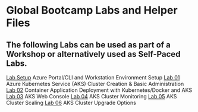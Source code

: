 # Global Bootcamp Labs and Helper Files
## The following Labs can be used as part of a Workshop or alternatively used as Self-Paced Labs.

[Lab Setup](./day1-labs/00-lab-environment.md) Azure Portal/CLI and Workstation Environment Setup
[Lab 01](./day1-labs/01-create-aks-cluster.md) Azure Kubernetes Service (AKS) Cluster Creation & Basic Administration
[Lab 02](./day1-labs/02-deploy-app-aks.md) Container Application Deployment with Kubernetes/Docker and AKS
[Lab 03](./day1-labs/03-kubernetes-ui.md) AKS Web Console
[Lab 04](./day1-labs/04-monitoring-k8s.md) AKS Cluster Monitoring
[Lab 05](./day1-labs/05-cluster-scaling.md) AKS Cluster Scaling
[Lab 06](./day1-labs/06-cluster-upgrading.md) AKS Cluster Upgrade Options
